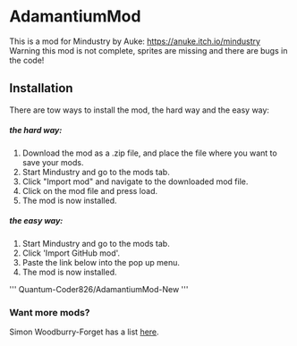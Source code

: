 # AdamantiumMod
This is a mod for Mindustry by Auke: https://anuke.itch.io/mindustry
Warning this mod is not complete, sprites are missing and there are bugs in the code!

## Installation
There are tow ways to install the mod, the hard way and the easy way:

##### the hard way:
1. Download the mod as a .zip file, and place the file where you want to save your mods.
2. Start Mindustry and go to the mods tab.
3. Click "Import mod" and navigate to the downloaded mod file.
4. Click on the mod file and press load.
5. The mod is now installed.

##### the easy way:
1. Start Mindustry and go to the mods tab.
2. Click 'Import GitHub mod'.
3. Paste the link below into the pop up menu.
4. The mod is now installed.

'''
Quantum-Coder826/AdamantiumMod-New
'''

### Want more mods?
Simon Woodburry-Forget has a list [here](https://simonwoodburyforget.github.io/mindustry-mods/).
